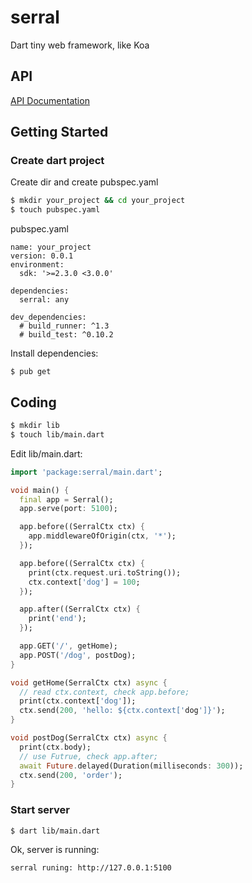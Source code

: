 # serral

Dart tiny web framework, like Koa

## API

[API Documentation](https://pub.dev/documentation/serral/latest/serral/serral-library.html)

## Getting Started

### Create dart project

Create dir and create pubspec.yaml

```sh
$ mkdir your_project && cd your_project
$ touch pubspec.yaml
```

pubspec.yaml

```
name: your_project
version: 0.0.1
environment:
  sdk: '>=2.3.0 <3.0.0'

dependencies:
  serral: any

dev_dependencies:
  # build_runner: ^1.3
  # build_test: ^0.10.2

```

Install dependencies:

```
$ pub get
```

## Coding

```sh
$ mkdir lib
$ touch lib/main.dart
```

Edit lib/main.dart:

```dart
import 'package:serral/main.dart';

void main() {
  final app = Serral();
  app.serve(port: 5100);

  app.before((SerralCtx ctx) {
    app.middlewareOfOrigin(ctx, '*');
  });

  app.before((SerralCtx ctx) {
    print(ctx.request.uri.toString());
    ctx.context['dog'] = 100;
  });

  app.after((SerralCtx ctx) {
    print('end');
  });

  app.GET('/', getHome);
  app.POST('/dog', postDog);
}

void getHome(SerralCtx ctx) async {
  // read ctx.context, check app.before;
  print(ctx.context['dog']);
  ctx.send(200, 'hello: ${ctx.context['dog']}');
}

void postDog(SerralCtx ctx) async {
  print(ctx.body);
  // use Futrue, check app.after;
  await Future.delayed(Duration(milliseconds: 300));
  ctx.send(200, 'order');
}
```

### Start server

```sh
$ dart lib/main.dart
```

Ok, server is running:

```
serral runing: http://127.0.0.1:5100
```
